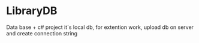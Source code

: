 # LibraryDB
Data base + c# project
it`s local db, for extention work, upload db on server and create connection string
